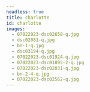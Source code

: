 ```yaml
---
headless: true
title: charlotte
id: charlotte
images:
  - 07022023-dsc02658-q.jpg
  - dsc02081-q.jpg
  - bn-1-q.jpg
  - dsc03194-q.jpg
  - 07022023-dsc01924-q.jpg
  - 07022023-dsc01895-2-q.jpg
  - 07022023-dsc02031-q.jpg
  - bn-2-4-q.jpg
  - 07022023-dsc02562-q.jpg
---
```

